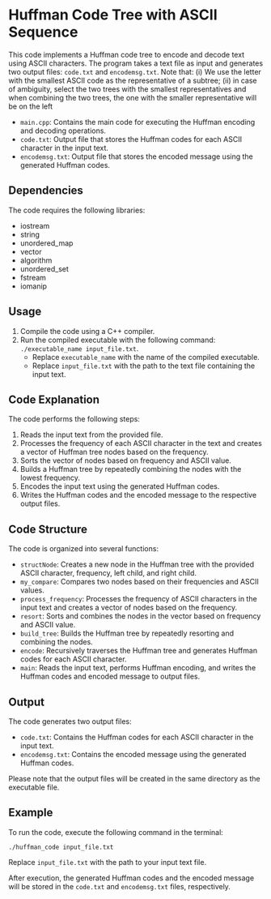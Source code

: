 # Huffman Code Tree with ASCII Sequence

This code implements a Huffman code tree to encode and decode text using ASCII characters. The program takes a text file as input and generates two output files: `code.txt` and `encodemsg.txt`.
Note that: (i) We use the letter with the smallest ASCII code as the representative of a subtree; (ii) in case of ambiguity, select the two trees with the smallest representatives and when combining the two trees, the one with the smaller representative will be on the left
- `main.cpp`: Contains the main code for executing the Huffman encoding and decoding operations.
- `code.txt`: Output file that stores the Huffman codes for each ASCII character in the input text.
- `encodemsg.txt`: Output file that stores the encoded message using the generated Huffman codes.

## Dependencies

The code requires the following libraries:

- iostream
- string
- unordered_map
- vector
- algorithm
- unordered_set
- fstream
- iomanip

## Usage

1. Compile the code using a C++ compiler.
2. Run the compiled executable with the following command: `./executable_name input_file.txt`.
   - Replace `executable_name` with the name of the compiled executable.
   - Replace `input_file.txt` with the path to the text file containing the input text.

## Code Explanation

The code performs the following steps:

1. Reads the input text from the provided file.
2. Processes the frequency of each ASCII character in the text and creates a vector of Huffman tree nodes based on the frequency.
3. Sorts the vector of nodes based on frequency and ASCII value.
4. Builds a Huffman tree by repeatedly combining the nodes with the lowest frequency.
5. Encodes the input text using the generated Huffman codes.
6. Writes the Huffman codes and the encoded message to the respective output files.

## Code Structure

The code is organized into several functions:

- `structNode`: Creates a new node in the Huffman tree with the provided ASCII character, frequency, left child, and right child.
- `my_compare`: Compares two nodes based on their frequencies and ASCII values.
- `process_frequency`: Processes the frequency of ASCII characters in the input text and creates a vector of nodes based on the frequency.
- `resort`: Sorts and combines the nodes in the vector based on frequency and ASCII value.
- `build_tree`: Builds the Huffman tree by repeatedly resorting and combining the nodes.
- `encode`: Recursively traverses the Huffman tree and generates Huffman codes for each ASCII character.
- `main`: Reads the input text, performs Huffman encoding, and writes the Huffman codes and encoded message to output files.

## Output

The code generates two output files:

- `code.txt`: Contains the Huffman codes for each ASCII character in the input text.
- `encodemsg.txt`: Contains the encoded message using the generated Huffman codes.

Please note that the output files will be created in the same directory as the executable file.

## Example

To run the code, execute the following command in the terminal:

```
./huffman_code input_file.txt
```

Replace `input_file.txt` with the path to your input text file.

After execution, the generated Huffman codes and the encoded message will be stored in the `code.txt` and `encodemsg.txt` files, respectively.

